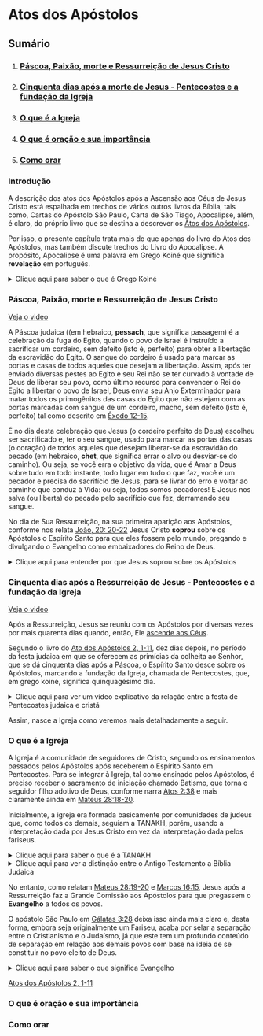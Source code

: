 # Atos dos Apóstolos

## Sumário

1. ### [Páscoa, Paixão, morte e Ressurreição de Jesus Cristo](#páscoa-paixão-morte-e-ressurreição-de-jesus-cristo-1)

2. ### [Cinquenta dias após a morte de Jesus - Pentecostes e a fundação da Igreja](#cinquenta-dias-após-a-morte-de-jesus---pentecostes-e-a-fundação-da-igreja-1)

3. ### [O que é a Igreja](#o-que-é-a-igreja-1)

4. ### [O que é oração e sua importância](#o-que-é-oração-e-sua-importância-1)

5. ### [Como orar](#como-orar-1)


### Introdução

A descrição dos atos dos Apóstolos após a Ascensão aos Céus de Jesus Cristo está espalhada em trechos de vários outros livros da Bíblia, tais como, Cartas do Apóstolo São Paulo, Carta de São Tiago, Apocalipse, além, é claro, do próprio livro que se destina a descrever os [Atos dos Apóstolos](https://fatima.org.br/biblia-online/?book=atos-dos-apostolos).

Por isso, o presente capítulo trata mais do que apenas do livro do Atos dos Apóstolos, mas também discute trechos do Livro do Apocalipse.  A propósito, Apocalipse é uma palavra em Grego Koiné que significa **revelação** em português.

<details>
<summary> Clique aqui para saber o que é Grego Koiné </summary>
<p>Grego Koiné é um dialeto da língua grega falada na região de Israel na época dos Apóstolos e que servia como língua de comunicação entre os diversos povos que habitavam esta região durante a dominação do Império Romano.  Ela era utilizada tal como se usa o Inglês atualmente para permitir a comunicação entre pessoas que falam línguas muito diversas.
</p>
</details>

### Páscoa, Paixão, morte e Ressurreição de Jesus Cristo

[Veja o video](https://www.youtube.com/watch?v=bp71d1khmHI)

A Páscoa judaica ((em hebraico, **pessach**, que significa passagem) é a celebração da fuga do Egito, quando o povo de Israel é instruído a sacrificar um cordeiro, sem defeito (isto é, perfeito) para obter a libertação da escravidão do Egito.  O sangue do cordeiro é usado para marcar as portas e casas de todos aqueles que desejam a libertação.  Assim, após ter enviado diversas pestes ao Egito e seu Rei não se ter curvado à vontade de Deus de liberar seu povo, como último recurso para convencer o Rei do Egito a libertar o povo de Israel, Deus envia seu Anjo Exterminador para matar todos os primogênitos das casas do Egito que não estejam com as portas marcadas com sangue de um cordeiro, macho, sem defeito (isto é, perfeito) tal como descrito em [Êxodo 12-15](https://fatima.org.br/biblia-online/?book=exodo&chapter=12).

É no dia desta celebração que Jesus (o cordeiro perfeito de Deus) escolheu ser sacrificado e, ter o seu sangue, usado para marcar as portas das casas (o coração) de todos aqueles que desejam liberar-se da escravidão do pecado (em hebraico, **chet**, que significa errar o alvo ou desviar-se do caminho). Ou seja, se você erra o objetivo da vida, que é Amar a Deus sobre tudo em todo instante, todo lugar em tudo o que faz, você é um pecador e precisa do sacrifício de Jesus, para se livrar do erro e voltar ao caminho que conduz à Vida: ou seja, todos somos pecadores!  E Jesus nos salva (ou liberta) do pecado pelo sacrifício que fez, derramando seu sangue.

No dia de Sua Ressurreição, na sua primeira aparição aos Apóstolos, conforme nos relata [João, 20: 20-22](https://fatima.org.br/biblia-online/?book=sao-joao&chapter=20) Jesus Cristo **soprou** sobre os Apóstolos o Espírito Santo para que eles fossem pelo mundo, pregando e divulgando o Evangelho como embaixadores do Reino de Deus.

<details>
<summary> Clique aqui para entender por que Jesus soprou sobre os Apóstolos </summary>

<p>Observe que a palavra hebraica para Sopro é Ruach que é a mesma palavra usada para designar vento, respiração e espírito.  Assim, o sopro de Jesus (que é Deus) é entendido como o <i>Espírito Santo</i>.</p>
</details>

### Cinquenta dias após a Ressurreição de Jesus - Pentecostes e a fundação da Igreja

[Veja o video](https://www.youtube.com/watch?v=lM2CEPp3VU4)

Após a Ressurreição, Jesus se reuniu com os Apóstolos por diversas vezes por mais quarenta dias quando, então, Ele [ascende aos Céus](https://www.vaticannews.va/pt/feriados-liturgicos/ascensao-do-senhor.html).

Segundo o livro do [Ato dos Apóstolos 2, 1-11](https://fatima.org.br/biblia-online/?book=atos-dos-apostolos), dez dias depois, no período da festa judaica em que se oferecem as primícias da colheita ao Senhor, que se dá cinquenta dias após a Páscoa, o Espírito Santo desce sobre os Apóstolos, marcando a fundação da Igreja, chamada de Pentecostes, que, em grego koiné, significa quinquagésimo dia.

<details>
<summary>Clique aqui para ver um video explicativo da relação entre a festa de Pentecostes judaica e cristã</summary>

<p><a href="https://www.youtube.com/watch?v=44b8E7AWG-s">Pentecostes</a></p>

</details>

Assim, nasce a Igreja como veremos mais detalhadamente a seguir.

### O que é a Igreja

A Igreja é a comunidade de seguidores de Cristo, segundo os ensinamentos passados pelos Apóstolos após receberem o Espírito Santo em Pentecostes.  Para se integrar à Igreja, tal como ensinado pelos Apóstolos, é preciso receber o sacramento de iniciação chamado Batismo, que torna o seguidor filho adotivo de Deus, conforme narra [Atos 2:38](https://fatima.org.br/biblia-online/?book=atos-dos-apostolos&chapter=2) e mais claramente ainda em [Mateus 28:18-20](https://fatima.org.br/biblia-online/?book=sao-mateus&chapter=28).

Inicialmente, a igreja era formada basicamente por comunidades de judeus que, como todos os demais, seguiam a TANAKH, porém, usando a interpretação dada por Jesus Cristo em vez da interpretação dada pelos fariseus.

<details>
<summary>Clique aqui para saber o que é a TANAKH</summary>

<p>TANAKH é uma sigla que reúne as palavras hebraicas Torah, Nevi'im e Ketuvim.  Estas palavras designam, respectivamente, os livros que compõem a Lei ou Ensinamento de Moisés; as advertências dos Profetas, e os demais Escritos que compunham a Bíblia Judaica.
</p>
</details>

<details>
<summary> Clique aqui para ver a distinção entre o Antigo Testamento a Bíblia Judaica</summary>

<p>A Bíblia judaica mais usada na época de Jesus era escrita em grego koiné denominada <a href="https://pt.wikipedia.org/wiki/Septuaginta">Septuaginta</a>.  Tratava-se de uma tradução para o grego koiné realizada por volta do século III a.C dos livros originalmente escritos em hebraico e aramaico acrescida de livros escritos até o século I a.C por comunidades judaicas da região de Alexandria, que falavam nativamente de grego koiné.  Estes livros contam a história e a revelação divina ocorrida entre o período anterior ao século III a.C e o período do Novo Testamento.</p>

<p>A partir do século I d.C, os rabinos judeus convencionaram a excluir da Bíblia Judaica todos os livros originalmente escritos em grego koiné.  Curiosamente, Lutero optou por seguir a tradição judaica em oposição à tradição apostólica e, por isso, atualmente, a Bíblia Protestante também não possui tais livros que são denominados pelas Igrejas Apostólicas de <a href="https://pt.wikipedia.org/wiki/Livros_deuterocan%C3%B4nicos">Deuterocanônicos</a>.</p>

</details>

No entanto, como relatam [Mateus 28:19-20](https://fatima.org.br/biblia-online/?book=sao-mateus&chapter=28) e [Marcos 16:15](https://fatima.org.br/biblia-online/?book=sao-marcos&chapter=16), Jesus após a Ressurreição faz a Grande Comissão aos Apóstolos para que pregassem o **Evangelho** a todos os povos.

O apóstolo São Paulo em [Gálatas 3:28](https://fatima.org.br/biblia-online/?book=galatas&chapter=3) deixa isso ainda mais claro e, desta forma, embora seja originalmente um Fariseu, acaba por selar a separação entre o Cristianismo e o Judaísmo, já que este tem um profundo conteúdo de separação em relação aos demais povos com base na ideia de se constituir no povo eleito de Deus.

<details>
<summary>Clique aqui para saber o que significa Evangelho</summary>

<p>Evangelho é uma palavra em grego koiné que significa <i>boa notícia</i></p>
</details>


[Atos dos Apóstolos 2, 1-11](https://claretianos.com.br/biblia-ave-maria-online/)



### O que é oração e sua importância


### Como orar

